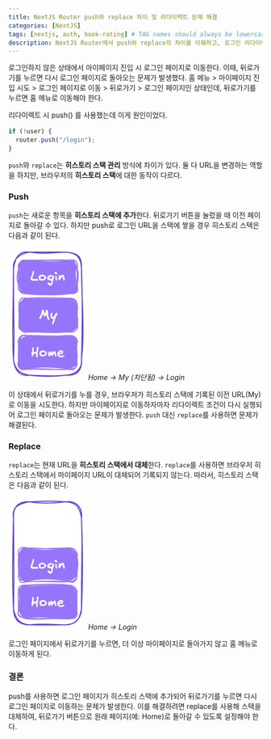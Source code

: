 ```yaml
---
title: NextJS Router push와 replace 차이 및 리다이렉트 문제 해결
categories: [NextJS]
tags: [nextjs, auth, book-rating] # TAG names should always be lowercase
description: NextJS Router에서 push와 replace의 차이를 이해하고, 로그인 리다이렉트 시 뒤로가기 문제를 해결하기
---
```


로그인하지 않은 상태에서 마이페이지 진입 시 로그인 페이지로 이동한다. 이때, 뒤로가기를 누르면 다시 로그인 페이지로 돌아오는 문제가 발생했다.
홈 메뉴 > 마이페이지 진입 시도 > 로그인 페이지로 이동 > 뒤로가기 > 로그인 페이지인 상태인데, 뒤로가기를 누르면 홈 메뉴로 이동해야 한다.

리다이렉트 시 push() 를 사용했는데 이게 원인이었다.

```ts
if (!user) {
  router.push("/login");
}
```

`push`와 `replace`는 **히스토리 스택 관리** 방식에 차이가 있다. 둘 다 URL을 변경하는 역할을 하지만, 브라우저의 **히스토리 스택**에 대한 동작이 다르다.

### Push

`push`는 새로운 항목을 **히스토리 스택에 추가**한다. 뒤로가기 버튼을 눌렀을 때 이전 페이지로 돌아갈 수 있다.
하지만 push로 로그인 URL을 스택에 쌓을 경우 히스토리 스택은 다음과 같이 된다.

![push stack](/assets/img/posts/2024-12/2024-12-19/url-stack-1.png)
_Home -> My (차단됨) -> Login_

이 상태에서 뒤로가기를 누를 경우, 브라우저가 히스토리 스택에 기록된 이전 URL(My)로 이동을 시도한다. 하지만 마이페이지로 이동하자마자 리다이렉트 조건이 다시 실행되어 로그인 페이지로 돌아오는 문제가 발생한다.
`push` 대신 `replace`를 사용하면 문제가 해결된다.

### Replace

`replace`는 현재 URL을 **히스토리 스택에서 대체**한다. `replace`를 사용하면 브라우저 히스토리 스택에서 마이페이지 URL이 대체되어 기록되지 않는다. 따라서, 히스토리 스택은 다음과 같이 된다.

![replace stack](/assets/img/posts/2024-12/2024-12-19/url-stack-2.png)
_Home -> Login_

로그인 페이지에서 뒤로가기를 누르면, 더 이상 마이페이지로 돌아가지 않고 홈 메뉴로 이동하게 된다.

### 결론

push를 사용하면 로그인 페이지가 히스토리 스택에 추가되어 뒤로가기를 누르면 다시 로그인 페이지로 이동하는 문제가 발생한다. 이를 해결하려면 replace를 사용해 스택을 대체하여, 뒤로가기 버튼으로 원래 페이지(예: Home)로 돌아갈 수 있도록 설정해야 한다.
